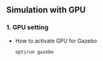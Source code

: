 ## Simulation with GPU

### 1. GPU setting

* How to activate GPU for Gazebo
  ```
  optirun gazebo
  ```
